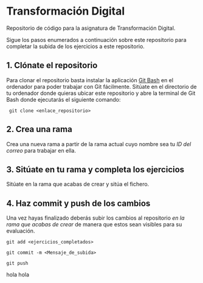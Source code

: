 # Transformación Digital
Repositorio de código para la asignatura de Transformación Digital.

Sigue los pasos enumerados a continuación sobre este repositorio para completar la subida de los ejercicios a este repositorio.

## 1. Clónate el repositorio
Para clonar el repositorio basta instalar la aplicación [Git Bash](https://gitforwindows.org/) en el ordenador para poder trabajar con Git fácilmente. Sitúate en el directorio de tu ordenador donde quieras ubicar este repositorio y abre la terminal de Git Bash donde ejecutarás el siguiente comando:

<code> git clone <enlace_repositorio></code>

## 2. Crea una rama 
Crea una nueva rama a partir de la rama actual cuyo nombre sea tu *ID del correo* para trabajar en ella.

## 3. Sitúate en tu rama y completa los ejercicios 
Sitúate en la rama que acabas de crear y sitúa el fichero.

## 4. Haz commit y push de los cambios
Una vez hayas finalizado deberás subir los cambios al repositorio *en la rama que acabas de crear* de manera que estos sean visibles para su evaluación.

<code>git add <ejercicios_completados></code>

<code>git commit -m <Mensaje_de_subida></code>

<code>git push</code>


hola hola
